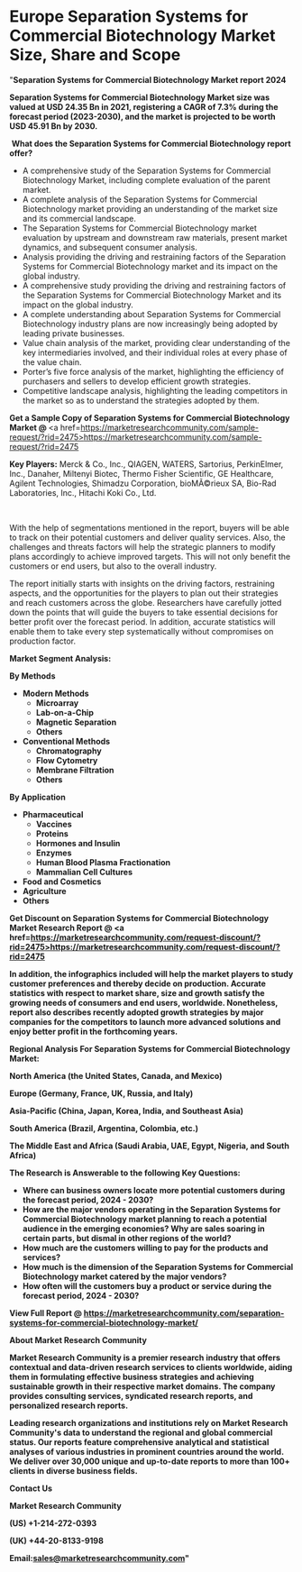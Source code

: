# Europe Separation Systems for Commercial Biotechnology Market Size, Share and Scope
"<strong>Separation Systems for Commercial Biotechnology Market report 2024</strong>

<strong>Separation Systems for Commercial Biotechnology Market size was valued at USD 24.35 Bn in 2021, registering a CAGR of 7.3% during the forecast period (2023-2030), and the market is projected to be worth USD 45.91 Bn by 2030.</strong>

 <strong><b>What does the Separation Systems for Commercial Biotechnology report offer?</b></strong>
<ul>
  <li>A comprehensive study of the Separation Systems for Commercial Biotechnology Market, including complete evaluation of the parent market.</li>
  <li>A complete analysis of the Separation Systems for Commercial Biotechnology market providing an understanding of the market size and its commercial landscape.</li>
  <li>The Separation Systems for Commercial Biotechnology market evaluation by upstream and downstream raw materials, present market dynamics, and subsequent consumer analysis.</li>
  <li>Analysis providing the driving and restraining factors of the Separation Systems for Commercial Biotechnology market and its impact on the global industry.</li>
  <li>A comprehensive study providing the driving and restraining factors of the Separation Systems for Commercial Biotechnology Market and its impact on the global industry.</li>
  <li>A complete understanding about Separation Systems for Commercial Biotechnology industry plans are now increasingly being adopted by leading private businesses.</li>
  <li>Value chain analysis of the market, providing clear understanding of the key intermediaries involved, and their individual roles at every phase of the value chain.</li>
  <li>Porter’s five force analysis of the market, highlighting the efficiency of purchasers and sellers to develop efficient growth strategies.</li>
  <li>Competitive landscape analysis, highlighting the leading competitors in the market so as to understand the strategies adopted by them.</li>
</ul>

<strong>Get a Sample Copy of Separation Systems for Commercial Biotechnology Market @ </strong><a href=https://marketresearchcommunity.com/sample-request/?rid=2475><u>https://marketresearchcommunity.com/sample-request/?rid=2475</u></a>

<strong>Key Players:</strong> 
Merck &amp; Co., Inc., QIAGEN, WATERS, Sartorius, PerkinElmer, Inc., Danaher, Miltenyi Biotec, Thermo Fisher Scientific, GE Healthcare, Agilent Technologies, Shimadzu Corporation, bioMÃ©rieux SA, Bio-Rad Laboratories, Inc., Hitachi Koki Co., Ltd.

&nbsp;

With the help of segmentations mentioned in the report, buyers will be able to track on their potential customers and deliver quality services. Also, the challenges and threats factors will help the strategic planners to modify plans accordingly to achieve improved targets. This will not only benefit the customers or end users, but also to the overall industry.

The report initially starts with insights on the driving factors, restraining aspects, and the opportunities for the players to plan out their strategies and reach customers across the globe. Researchers have carefully jotted down the points that will guide the buyers to take essential decisions for better profit over the forecast period. In addition, accurate statistics will enable them to take every step systematically without compromises on production factor.

<strong>Market Segment Analysis:</strong>


<strong><strong>By Methods</strong></h4>
<ul>
 	<li>Modern Methods
<ul>
 	<li>Microarray</li>
 	<li>Lab-on-a-Chip</li>
 	<li>Magnetic Separation</li>
 	<li>Others</li>
</ul>
</li>
 	<li>Conventional Methods
<ul>
 	<li>Chromatography</li>
 	<li>Flow Cytometry</li>
 	<li>Membrane Filtration</li>
 	<li>Others</li>
</ul>
</li>
</ul>
<strong><strong>By Application</strong></h4>
<ul>
 	<li>Pharmaceutical
<ul>
 	<li>Vaccines</li>
 	<li>Proteins</li>
 	<li>Hormones and Insulin</li>
 	<li>Enzymes</li>
 	<li>Human Blood Plasma Fractionation</li>
 	<li>Mammalian Cell Cultures</li>
</ul>
</li>
 	<li>Food and Cosmetics</li>
 	<li>Agriculture</li>
 	<li>Others</li>
</ul>

<strong>Get Discount on Separation Systems for Commercial Biotechnology Market Research Report @ </b></strong><a href=https://marketresearchcommunity.com/request-discount/?rid=2475><u>https://marketresearchcommunity.com/request-discount/?rid=2475</u></a>

In addition, the infographics included will help the market players to study customer preferences and thereby decide on production. Accurate statistics with respect to market share, size and growth satisfy the growing needs of consumers and end users, worldwide. Nonetheless, report also describes recently adopted growth strategies by major companies for the competitors to launch more advanced solutions and enjoy better profit in the forthcoming years.

<strong>Regional Analysis For Separation Systems for Commercial Biotechnology Market:</strong>

<strong>North America</strong> (the United States, Canada, and Mexico)

<strong>Europe</strong> (Germany, France, UK, Russia, and Italy)

<strong>Asia-Pacific</strong> (China, Japan, Korea, India, and Southeast Asia)

<strong>South America</strong> (Brazil, Argentina, Colombia, etc.)

<strong>The Middle East and Africa</strong> (Saudi Arabia, UAE, Egypt, Nigeria, and South Africa)

<strong>The Research is Answerable to the following Key Questions:</strong>
<ul>
 	<li>Where can business owners locate more potential customers during the forecast period, 2024 - 2030?</li>
 	<li>How are the major vendors operating in the Separation Systems for Commercial Biotechnology market planning to reach a potential audience in the emerging economies? Why are sales soaring in certain parts, but dismal in other regions of the world?</li>
 	<li>How much are the customers willing to pay for the products and services?</li>
 	<li>How much is the dimension of the Separation Systems for Commercial Biotechnology market catered by the major vendors?</li>
 	<li>How often will the customers buy a product or service during the forecast period, 2024 - 2030?</li>
</ul>

<strong>View Full Report @</strong> <a href=https://marketresearchcommunity.com/separation-systems-for-commercial-biotechnology-market/>https://marketresearchcommunity.com/separation-systems-for-commercial-biotechnology-market/</a>

<strong>About Market Research Community</strong>

Market Research Community is a premier research industry that offers contextual and data-driven research services to clients worldwide, aiding them in formulating effective business strategies and achieving sustainable growth in their respective market domains. The company provides consulting services, syndicated research reports, and personalized research reports.

Leading research organizations and institutions rely on Market Research Community's data to understand the regional and global commercial status. Our reports feature comprehensive analytical and statistical analyses of various industries in prominent countries around the world. We deliver over 30,000 unique and up-to-date reports to more than 100+ clients in diverse business fields.

<strong>Contact Us</strong>

<strong>Market Research Community</strong>

(US) +1-214-272-0393

(UK) +44-20-8133-9198

<strong>Email:</strong>sales@marketresearchcommunity.com"
